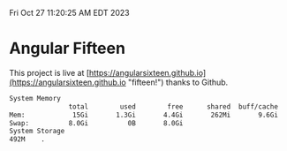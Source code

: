 Fri Oct 27 11:20:25 AM EDT 2023

# Angular Fifteen


This project is live at [https://angularsixteen.github.io](https://angularsixteen.github.io "fifteen!") thanks to Github.

```bash
System Memory
               total        used        free      shared  buff/cache   available
Mem:            15Gi       1.3Gi       4.4Gi       262Mi       9.6Gi        13Gi
Swap:          8.0Gi          0B       8.0Gi
System Storage
492M	.
